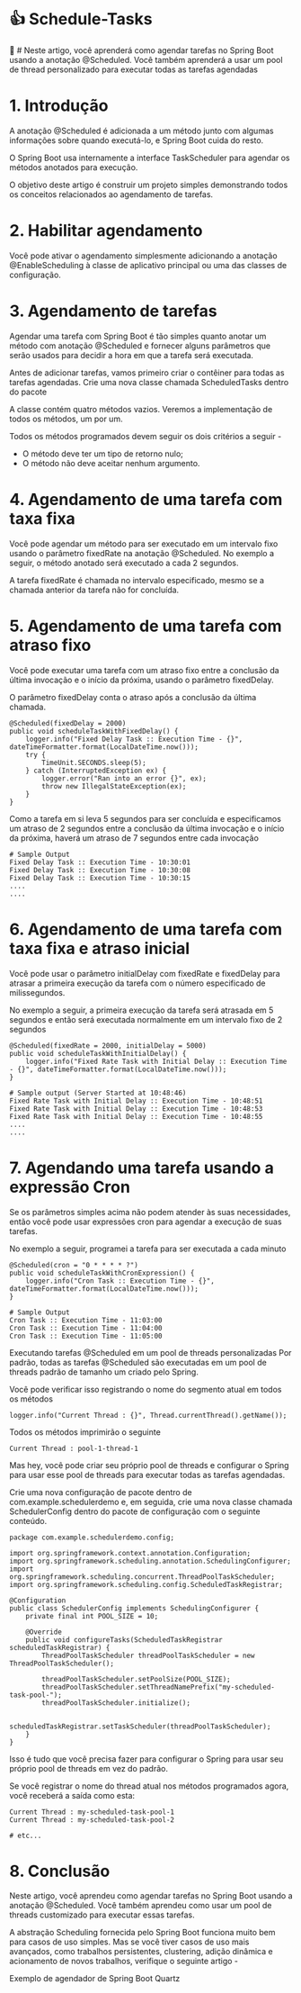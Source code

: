 # 👍 Schedule-Tasks
:date: # Neste artigo, você aprenderá como agendar tarefas no Spring Boot usando a anotação @Scheduled. Você também aprenderá a usar um pool de thread personalizado para executar todas as tarefas agendadas

# 1. Introdução

A anotação @Scheduled é adicionada a um método junto com algumas informações sobre quando executá-lo, e Spring Boot cuida do resto.

O Spring Boot usa internamente a interface TaskScheduler para agendar os métodos anotados para execução.

O objetivo deste artigo é construir um projeto simples demonstrando todos os conceitos relacionados ao agendamento de tarefas.

# 2. Habilitar agendamento
Você pode ativar o agendamento simplesmente adicionando a anotação @EnableScheduling à classe de aplicativo principal ou uma das classes de configuração.

# 3. Agendamento de tarefas
Agendar uma tarefa com Spring Boot é tão simples quanto anotar um método com anotação @Scheduled e fornecer alguns parâmetros que serão usados para decidir a hora em que a tarefa será executada.

Antes de adicionar tarefas, vamos primeiro criar o contêiner para todas as tarefas agendadas. Crie uma nova classe chamada ScheduledTasks dentro do pacote 

A classe contém quatro métodos vazios. Veremos a implementação de todos os métodos, um por um.

Todos os métodos programados devem seguir os dois critérios a seguir -

- O método deve ter um tipo de retorno nulo;
- O método não deve aceitar nenhum argumento.

# 4. Agendamento de uma tarefa com taxa fixa
Você pode agendar um método para ser executado em um intervalo fixo usando o parâmetro fixedRate na anotação @Scheduled. No exemplo a seguir, o método anotado será executado a cada 2 segundos.

A tarefa fixedRate é chamada no intervalo especificado, mesmo se a chamada anterior da tarefa não for concluída.

# 5. Agendamento de uma tarefa com atraso fixo
Você pode executar uma tarefa com um atraso fixo entre a conclusão da última invocação e o início da próxima, usando o parâmetro fixedDelay.

O parâmetro fixedDelay conta o atraso após a conclusão da última chamada.

```
@Scheduled(fixedDelay = 2000)
public void scheduleTaskWithFixedDelay() {
    logger.info("Fixed Delay Task :: Execution Time - {}", dateTimeFormatter.format(LocalDateTime.now()));
    try {
        TimeUnit.SECONDS.sleep(5);
    } catch (InterruptedException ex) {
        logger.error("Ran into an error {}", ex);
        throw new IllegalStateException(ex);
    }
}
```

Como a tarefa em si leva 5 segundos para ser concluída e especificamos um atraso de 2 segundos entre a conclusão da última invocação e o início da próxima, haverá um atraso de 7 segundos entre cada invocação

```
# Sample Output
Fixed Delay Task :: Execution Time - 10:30:01
Fixed Delay Task :: Execution Time - 10:30:08
Fixed Delay Task :: Execution Time - 10:30:15
....
....
```

# 6. Agendamento de uma tarefa com taxa fixa e atraso inicial
Você pode usar o parâmetro initialDelay com fixedRate e fixedDelay para atrasar a primeira execução da tarefa com o número especificado de milissegundos.

No exemplo a seguir, a primeira execução da tarefa será atrasada em 5 segundos e então será executada normalmente em um intervalo fixo de 2 segundos

```
@Scheduled(fixedRate = 2000, initialDelay = 5000)
public void scheduleTaskWithInitialDelay() {
    logger.info("Fixed Rate Task with Initial Delay :: Execution Time - {}", dateTimeFormatter.format(LocalDateTime.now()));
}
```

```
# Sample output (Server Started at 10:48:46)
Fixed Rate Task with Initial Delay :: Execution Time - 10:48:51
Fixed Rate Task with Initial Delay :: Execution Time - 10:48:53
Fixed Rate Task with Initial Delay :: Execution Time - 10:48:55
....
....
```

# 7. Agendando uma tarefa usando a expressão Cron
Se os parâmetros simples acima não podem atender às suas necessidades, então você pode usar expressões cron para agendar a execução de suas tarefas.

No exemplo a seguir, programei a tarefa para ser executada a cada minuto

```
@Scheduled(cron = "0 * * * * ?")
public void scheduleTaskWithCronExpression() {
    logger.info("Cron Task :: Execution Time - {}", dateTimeFormatter.format(LocalDateTime.now()));
}
```

```
# Sample Output
Cron Task :: Execution Time - 11:03:00
Cron Task :: Execution Time - 11:04:00
Cron Task :: Execution Time - 11:05:00
```

Executando tarefas @Scheduled em um pool de threads personalizadas
Por padrão, todas as tarefas @Scheduled são executadas em um pool de threads padrão de tamanho um criado pelo Spring.

Você pode verificar isso registrando o nome do segmento atual em todos os métodos

```
logger.info("Current Thread : {}", Thread.currentThread().getName());
```

Todos os métodos imprimirão o seguinte

```
Current Thread : pool-1-thread-1
```

Mas hey, você pode criar seu próprio pool de threads e configurar o Spring para usar esse pool de threads para executar todas as tarefas agendadas.

Crie uma nova configuração de pacote dentro de com.example.schedulerdemo e, em seguida, crie uma nova classe chamada SchedulerConfig dentro do pacote de configuração com o seguinte conteúdo.

```
package com.example.schedulerdemo.config;

import org.springframework.context.annotation.Configuration;
import org.springframework.scheduling.annotation.SchedulingConfigurer;
import org.springframework.scheduling.concurrent.ThreadPoolTaskScheduler;
import org.springframework.scheduling.config.ScheduledTaskRegistrar;

@Configuration
public class SchedulerConfig implements SchedulingConfigurer {
    private final int POOL_SIZE = 10;

    @Override
    public void configureTasks(ScheduledTaskRegistrar scheduledTaskRegistrar) {
        ThreadPoolTaskScheduler threadPoolTaskScheduler = new ThreadPoolTaskScheduler();

        threadPoolTaskScheduler.setPoolSize(POOL_SIZE);
        threadPoolTaskScheduler.setThreadNamePrefix("my-scheduled-task-pool-");
        threadPoolTaskScheduler.initialize();

        scheduledTaskRegistrar.setTaskScheduler(threadPoolTaskScheduler);
    }
}
```

Isso é tudo que você precisa fazer para configurar o Spring para usar seu próprio pool de threads em vez do padrão.

Se você registrar o nome do thread atual nos métodos programados agora, você receberá a saída como esta:

```
Current Thread : my-scheduled-task-pool-1
Current Thread : my-scheduled-task-pool-2

# etc...
```

# 8. Conclusão
Neste artigo, você aprendeu como agendar tarefas no Spring Boot usando a anotação @Scheduled. Você também aprendeu como usar um pool de threads customizado para executar essas tarefas.

A abstração Scheduling fornecida pelo Spring Boot funciona muito bem para casos de uso simples. Mas se você tiver casos de uso mais avançados, como trabalhos persistentes, clustering, adição dinâmica e acionamento de novos trabalhos, verifique o seguinte artigo -

Exemplo de agendador de Spring Boot Quartz
